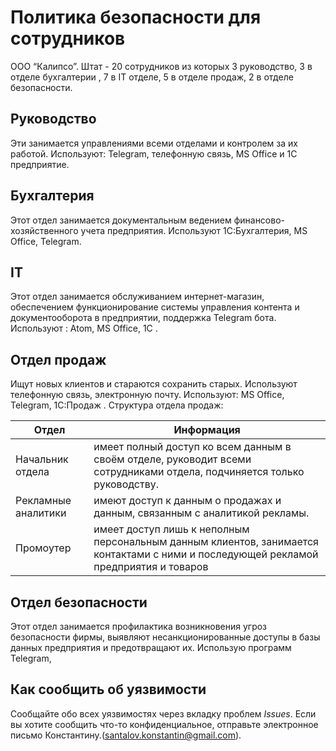 # Политика безопасности для сотрудников
ООО “Калипсо”. Штат - 20 сотрудников из которых 3 руководство, 3 в отделе бухгалтерии , 7 в IT отделе, 5 в отделе продаж, 2 в отделе безопасности.



## Руководство
Эти занимается управлениями всеми отделами и контролем за их работой. Используют: Telegram, телефонную связь, MS Office и 1C предприятие.

## Бухгалтерия 
Этот отдел занимается документальным ведением финансово-хозяйственного учета предприятия. Используют 1С:Бухгалтерия, MS Office, Telegram.

## IT 
Этот отдел занимается обслуживанием интернет-магазин, обеспечением функционирование системы управления контента и документооборота в предприятии, поддержка Telegram бота. Используют : Atom, MS Office, 1C .

## Отдел продаж
Ищут новых клиентов и стараются сохранить старых. Используют телефонную связь, электронную почту. Используют: MS Office, Telegram, 1C:Продаж .
Структура отдела продаж:

Отдел | Информация
------------ | -------------
Начальник отдела | имеет полный доступ ко всем данным в своём отделе, руководит всеми сотрудниками отдела, подчиняется только руководству.
Рекламные аналитики | имеют доступ к данным о продажах и данным, связанным с аналитикой рекламы.
Промоутер | имеет доступ лишь к неполным персональным данным клиентов, занимается контактами с ними и последующей рекламой предприятия и товаров


## Отдел безопасности
Этот отдел занимается профилактика возникновения угроз безопасности фирмы, выявляют несанкционированные доступы в базы данных предприятия и предотвращают их. Использую программ Telegram, 



## Как сообщить об уязвимости

Сообщайте обо всех уязвимостях через вкладку проблем _Issues_. Если вы хотите сообщить что-то конфиденциальное, отправьте электронное письмо Константину.(santalov.konstantin@gmail.com).



